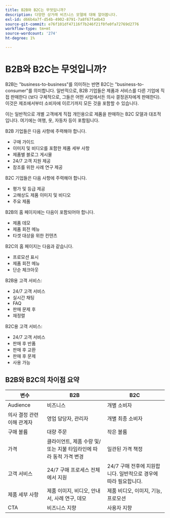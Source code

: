 ```yaml
---
title: B2B와 B2C는 무엇입니까?
description: 다양한 상거래 비즈니스 모델에 대해 알아봅니다.
exl-id: d66b4a7f-d54b-4902-8791-7a8f67fa4b43
source-git-commit: e76f101df47116f7b246f21f0fe0fa72769d2776
workflow-type: tm+mt
source-wordcount: '274'
ht-degree: 1%

---
```


# B2B와 B2C는 무엇입니까?

B2B는 &quot;business-to-business&quot;를 의미하는 반면 B2C는 &quot;business-to-consumer&quot;를 의미합니다. 일반적으로, B2B 기업들은 제품과 서비스를 다른 기업에 직접 판매한다 (보다 구체적으로, 그들은 어떤 사업에서든 의사 결정권자에게 판매한다). 이것은 제조에서부터 소비자에 이르기까지 모든 것을 포함할 수 있습니다.

이는 일반적으로 개별 고객에게 직접 개인용으로 제품을 판매하는 B2C 모델과 대조적입니다. 여기에는 여행, 옷, 자동차 등이 포함됩니다.

B2B 기업들은 다음 사항에 주력해야 합니다.

- 구매 가이드
- 이미지 및 비디오를 포함한 제품 세부 사항
- 제품별 블로그 게시물
- 24/7 고객 지원 제공
- 참조를 위한 사례 연구 제공

B2C 기업들은 다음 사항에 주력해야 합니다.

- 평가 및 등급 제공
- 고해상도 제품 이미지 및 비디오
- 주요 제품

B2B의 홈 페이지에는 다음이 포함되어야 합니다.

- 제품 데모
- 제품 회전 메뉴
- 타겟 대상을 위한 컨텐츠

B2C의 홈 페이지는 다음과 같습니다.

- 프로모션 표시
- 제품 회전 메뉴
- 단순 체크아웃

B2B용 고객 서비스:

- 24/7 고객 서비스
- 실시간 채팅
- FAQ
- 판매 문제 후
- 재정렬

B2C용 고객 서비스:

- 24/7 고객 서비스
- 판매 후 반품
- 판매 후 교환
- 판매 후 문제
- 사용 가능

## B2B와 B2C의 차이점 요약

| 변수 | B2B | B2C |
|----------|-----|-----|
| Audience | 비즈니스 | 개별 소비자 |
| 의사 결정 관련 이해 관계자 | 영업 담당자, 관리자 | 개별 최종 소비자 |
| 구매 볼륨 | 대량 주문 | 작은 볼륨 |
| 가격 | 클라이언트, 제품 수량 및/또는 지불 타임라인에 따라 동적 가격 변경 | 일관된 가격 책정 |
| 고객 서비스 | 24/7 구매 프로세스 전체에서 지원 | 24/7 구매 전후에 지원합니다. 일반적으로 경우에 따라 필요합니다. |
| 제품 세부 사항 | 제품 이미지, 비디오, 안내서, 사례 연구, 데모 | 제품 비디오, 이미지, 기능, 프로모션 |
| CTA | 비즈니스 지향 | 사용자 지향 |
